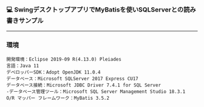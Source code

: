 ### :computer: SwingデスクトップアプリでMyBatisを使いSQLServerとの読み書きサンプル
___

### 環境
```
開発環境：Eclipse 2019-09 R(4.13.0) Pleiades  
言語：Java 11
デベロッパーSDK：Adopt OpenJDK 11.0.4
データベース：Microsoft SQLServer 2017 Express CU17  
データベース接続：Microsoft JDBC Driver 7.4.1 for SQL Server  
-データベース管理ツール：Microsoft SQL Server Management Studio 18.3.1  
O/R マッパー フレームワーク：MyBatis 3.5.2  
```


